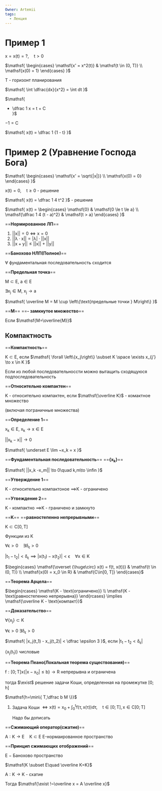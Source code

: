 ```yaml
---
Owner: Artemii
tags:
  - Лекция
---
```

# Пример 1

$\mathsf{  
x = x(t) = ?, \quad t > 0  
}$

$\mathsf{  
\begin{cases}  
\mathsf{x' = x^2(t)} & \mathsf{t \in (0, T)} \\  
\mathsf{x(0) = 1}  
\end{cases}  
}$

$\mathsf{T}$ - горизонт планирования

  

$\mathsf{  
\int \dfrac{dx}{x^2} = \int dt  
}$

$\mathsf{  
- \dfrac 1 x = t + C  
}$

$\mathsf{  
-1 = C  
}$

  

$\mathsf{  
x(t) = \dfrac 1 {1 - t}  
}$

# Пример 2 (Уравнение Господа Бога)

$\mathsf{  
\begin{cases}  
\mathsf{x' = \sqrt{|x|}} \\  
\mathsf{x(0) = 0}  
\end{cases}  
}$

$\mathsf{  
x(t) = 0, \quad t \ge 0  
}$ - решение

$\mathsf{  
x(t) = \dfrac 1 4 t^2  
}$ - решение

$\mathsf{  
x(t) = \begin{cases}  
\mathsf{0} & \mathsf{0 \le t \le a} \\  
\mathsf{\dfrac 1 4 (t - a)^2} & \mathsf{t > a}  
\end{cases}  
}$

  

  

==**Нормированное ЛП**==

1. $\mathsf{||x||=0\iff x=0}$
2. $\mathsf{||\lambda \cdot x|| = |\lambda| \cdot ||x||}$
3. $\mathsf{||x+y||\le ||x||+||y||}$

  

==**Банохово НЛП(Полное)**==

$\mathsf{\forall}$ фундаментальная последовательность сходится

  

==**Предельная точка**==

$\mathsf{  
M \subset E,\ a \in E  
}$

$\mathsf{  
\exists x_j \in M,\ x_j \to a  
}$

  

$\mathsf{  
\overline M = M \cup \left\{\text{предельные точки } M\right\}  
}$

  

==**$\mathsf M$**== ==**- замкнутое множество**==

Если $\mathsf{M=\overline{M}}$

## Компактность

==**Компактность**==

$\mathsf{  
K \subset E  
}$, если $\mathsf{  
\forall \left\{x_j\right\} \subset K \space \exists x_{j'} \to x \in K  
}$

Если из любой последовательноссти можно вытащить сходящуюся подпоследовательность

==**Относительно компактен**==

$\mathsf K$ - относительно компактен, если $\mathsf{\overline K}$ - комактное множество

(включая пограничные множества)

  

==**Определение 1**==

$\mathsf{  
x_k \in E,\ x_k \to x \in E  
}$

$\mathsf{  
||x_k - x|| \to 0  
}$

$\mathsf{  
\underset E \lim ~x_k = x  
}$

  

==**Фундаментальная последовательность**== ==**$\mathsf{  
\left\{x_k\right\}  
}$**==

$\mathsf{  
||x_k -x_m|| \to 0\quad k,m\to \infin  
}$

  

==**Утверждение 1**==

$\mathsf{K}$ - относительно компактоное $\implies$$\mathsf K$ - ограничено

==**Утвеждение 2**==

$\mathsf{K}$ - компактно $\implies$$\mathsf K$ - граничено и замкнуто

  

==**$\mathsf K$**== ==**равностепенно непрерывными**==

$\mathsf{  
K \subset C [0, T]  
}$

Функции из $\mathsf K$

$\mathsf{  
\forall \epsilon \gt 0 \quad \exists \delta_\epsilon > 0  
}$

$\mathsf{  
|t_1 - t_2| < \delta_\epsilon \implies |x(t_1) - x(t_2)| < \epsilon \quad \forall x \in K  
}$

  

$\begin{cases}  
\mathsf{\overset {\huge\circ} x(t) = f(t, x(t))} & \mathsf{t \in (0, T)} \\  
\mathsf{x(0) = x_0 \in R} & \mathsf{C\in[0, T]}  
\end{cases}$

  

  

  

  

  

  

  

  

  

  

  

==**Теорема Арцела**==

$\begin{rcases}  
\mathsf{K - \text{ограничено}}  
\\  
\mathsf{K - \text{равностепенно непрерывна}}  
\end{rcases} \implies \mathsf{\overline K - \text{компакт}}$

==**Доказательство**==

$\mathsf{  
\forall \left\{x_j\right\} \subset K  
}$

$\mathsf{  
\forall \epsilon > 0 \ \exists \delta_\epsilon > 0  
}$

$\mathsf{  
|x_j(t_1) - x_j(t_2)| < \dfrac \epsilon 3  
}$, если $\mathsf{  
|t_1 - t_2 < \delta_\epsilon|  
}$

  

$\mathsf{  
\left\{x_j (t_1)\right\}  
}$ числовые

  

==**Теорема Пеано(Локальная теорема существования)**==

$\mathsf{f:[0;T]x\{ |x-x_0| \le b \} \to R}$ непрерывна и ограничена

тогда $\exist$ решение задачи Коши, определенная на промежутке $\mathsf{[0;h]}$

$\mathsf{h=\min\{ T,\dfrac b M \}}$

  

1. Задача Коши $\mathsf{\iff x(t)=x_0 + \int ^ t _ 0 f(\tau, x(\tau))d\tau, \quad t\in [0; T], x\in C[0; T]}$
    
    Надо бы дописать
    
      
    

==**Сжимающий оператор(сжатие)**==

$\mathsf{A:K\to E\quad K\subset E}$ $\mathsf{E}$-нормаированное пространство

  

==**Принцип сжимающих отображений**==

$\mathsf{E~-}$ Банохово пространство

$\mathsf{K \subset E\quad \overline K=K}$

$\mathsf{A:K\to K}$ - схатие

Тогда $\mathsf{\exist !~\overline x = A \overline x}$